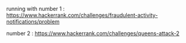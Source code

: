 running with 
number 1 : https://www.hackerrank.com/challenges/fraudulent-activity-notifications/problem

number 2 : https://www.hackerrank.com/challenges/queens-attack-2